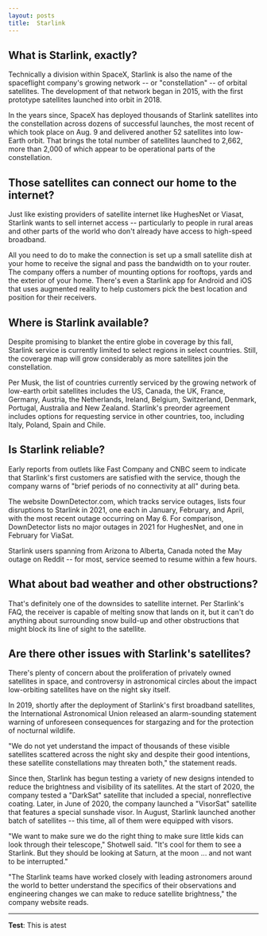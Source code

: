 ```yaml
---
layout: posts
title:  Starlink
---
```


## What is Starlink, exactly?
Technically a division within SpaceX, Starlink is also the name of the spaceflight company's growing network -- or "constellation" -- of orbital satellites. The development of that network began in 2015, with the first prototype satellites launched into orbit in 2018.

In the years since, SpaceX has deployed thousands of Starlink satellites into the constellation across dozens of successful launches, the most recent of which took place on Aug. 9 and delivered another 52 satellites into low-Earth orbit. That brings the total number of satellites launched to 2,662, more than 2,000 of which appear to be operational parts of the constellation.

## Those satellites can connect our home to the internet?
Just like existing providers of satellite internet like HughesNet or Viasat, Starlink wants to sell internet access -- particularly to people in rural areas and other parts of the world who don't already have access to high-speed broadband.

All you need to do to make the connection is set up a small satellite dish at your home to receive the signal and pass the bandwidth on to your router. The company offers a number of mounting options for rooftops, yards and the exterior of your home. There's even a Starlink app for Android and iOS that uses augmented reality to help customers pick the best location and position for their receivers.

## Where is Starlink available?
Despite promising to blanket the entire globe in coverage by this fall, Starlink service is currently limited to select regions in select countries. Still, the coverage map will grow considerably as more satellites join the constellation. 

Per Musk, the list of countries currently serviced by the growing network of low-earth orbit satellites includes the US, Canada, the UK, France, Germany, Austria, the Netherlands, Ireland, Belgium, Switzerland, Denmark, Portugal, Australia and New Zealand. Starlink's preorder agreement includes options for requesting service in other countries, too, including Italy, Poland, Spain and Chile.

## Is Starlink reliable?
Early reports from outlets like Fast Company and CNBC seem to indicate that Starlink's first customers are satisfied with the service, though the company warns of "brief periods of no connectivity at all" during beta.

The website DownDetector.com, which tracks service outages, lists four disruptions to Starlink in 2021, one each in January, February, and April, with the most recent outage occurring on May 6. For comparison, DownDetector lists no major outages in 2021 for HughesNet, and one in February for ViaSat.

Starlink users spanning from Arizona to Alberta, Canada noted the May outage on Reddit -- for most, service seemed to resume within a few hours.

## What about bad weather and other obstructions?
That's definitely one of the downsides to satellite internet. Per Starlink's FAQ, the receiver is capable of melting snow that lands on it, but it can't do anything about surrounding snow build-up and other obstructions that might block its line of sight to the satellite.

## Are there other issues with Starlink's satellites?
There's plenty of concern about the proliferation of privately owned satellites in space, and controversy in astronomical circles about the impact low-orbiting satellites have on the night sky itself. 

In 2019, shortly after the deployment of Starlink's first broadband satellites, the International Astronomical Union released an alarm-sounding statement warning of unforeseen consequences for stargazing and for the protection of nocturnal wildlife.

"We do not yet understand the impact of thousands of these visible satellites scattered across the night sky and despite their good intentions, these satellite constellations may threaten both," the statement reads.

Since then, Starlink has begun testing a variety of new designs intended to reduce the brightness and visibility of its satellites. At the start of 2020, the company tested a "DarkSat" satellite that included a special, nonreflective coating. Later, in June of 2020, the company launched a "VisorSat" satellite that features a special sunshade visor. In August, Starlink launched another batch of satellites -- this time, all of them were equipped with visors.

"We want to make sure we do the right thing to make sure little kids can look through their telescope," Shotwell said. "It's cool for them to see a Starlink. But they should be looking at Saturn, at the moon ... and not want to be interrupted."

"The Starlink teams have worked closely with leading astronomers around the world to better understand the specifics of their observations and engineering changes we can make to reduce satellite brightness," the company website reads.

---
**Test**: This is atest